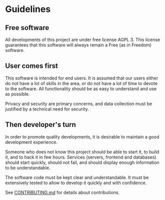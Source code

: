 # Guidelines

## Free software

All developments of this project are under free license AGPL 3. This license guarantees that this software will
always remain a Free (as in Freedom) software.

## User comes first

This software is intended for end users. It is assumed that our users either do not have a lot of skills in
the area, or do not have a lot of time to devote to the software. All functionality should be as easy to understand
and use as possible.

Privacy and security are primary concerns, and data collection must be justified by a technical need for security.

## Then developer's turn

In order to promote quality developments, it is desirable to maintain a good development experience.

Someone who does not know this project should be able to start it, to build it, and to hack it in few hours. Services
(servers, frontend and databases) should start quickly, should not fail, and should display enough information to be
understandable.

The software code must be kept clear and understandable. It must be extensively tested to allow to develop it quickly
and with confidence.

See [CONTRIBUTING.md](../CONTRIBUTING.md) for details about contributions.

